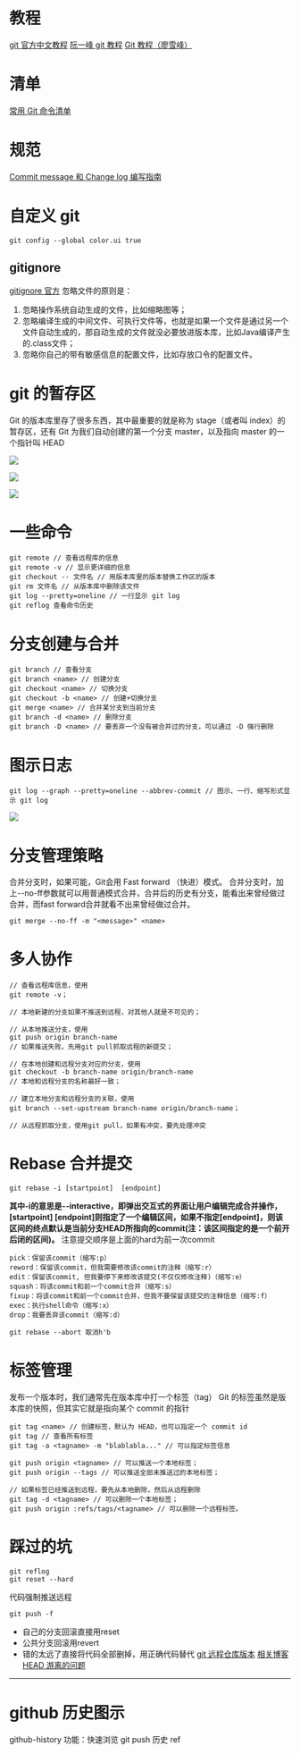 # 教程
[git 官方中文教程](https://git-scm.com/book/zh/v2/)
[阮一峰 git 教程](http://www.ruanyifeng.com/blog/2014/06/git_remote.html)
[Git 教程（廖雪峰）](https://www.liaoxuefeng.com/wiki/0013739516305929606dd18361248578c67b8067c8c017b000/)
# 清单
[常用 Git 命令清单](http://www.ruanyifeng.com/blog/2015/12/git-cheat-sheet.html)
# 规范
[Commit message 和 Change log 编写指南](http://www.ruanyifeng.com/blog/2016/01/commit_message_change_log.html)

# 自定义 git
```
git config --global color.ui true
```
## gitignore
[gitignore 官方](https://github.com/github/gitignore)
忽略文件的原则是：
1. 忽略操作系统自动生成的文件，比如缩略图等；
2. 忽略编译生成的中间文件、可执行文件等，也就是如果一个文件是通过另一个文件自动生成的，那自动生成的文件就没必要放进版本库，比如Java编译产生的.class文件；
3. 忽略你自己的带有敏感信息的配置文件，比如存放口令的配置文件。
# git 的暂存区
Git 的版本库里存了很多东西，其中最重要的就是称为 stage（或者叫 index）的暂存区，还有 Git 为我们自动创建的第一个分支 master，以及指向 master 的一个指针叫 HEAD 

![](https://upload-images.jianshu.io/upload_images/7094266-fc9e10aeb77010a2.png?imageMogr2/auto-orient/strip%7CimageView2/2/w/1240)

![](https://upload-images.jianshu.io/upload_images/7094266-d084de94974c65c0.png?imageMogr2/auto-orient/strip%7CimageView2/2/w/1240)

![](https://upload-images.jianshu.io/upload_images/7094266-2b168ca50ae9881f.png?imageMogr2/auto-orient/strip%7CimageView2/2/w/1240)
# 一些命令
```
git remote // 查看远程库的信息
git remote -v // 显示更详细的信息
git checkout -- 文件名 // 用版本库里的版本替换工作区的版本
git rm 文件名 // 从版本库中删除该文件
git log --pretty=oneline // 一行显示 git log
git reflog 查看命令历史
```
# 分支创建与合并
```
git branch // 查看分支
git branch <name> // 创建分支
git checkout <name> // 切换分支
git checkout -b <name> // 创建+切换分支
git merge <name> // 合并某分支到当前分支
git branch -d <name> // 删除分支
git branch -D <name> // 要丢弃一个没有被合并过的分支，可以通过 -D 强行删除
```
# 图示日志
```
git log --graph --pretty=oneline --abbrev-commit // 图示、一行、缩写形式显示 git log
```
![](https://upload-images.jianshu.io/upload_images/7094266-83523ba0414eb9bf.png?imageMogr2/auto-orient/strip%7CimageView2/2/w/1240)
# 分支管理策略
合并分支时，如果可能，Git会用 Fast forward （快进）模式。
合并分支时，加上--no-ff参数就可以用普通模式合并，合并后的历史有分支，能看出来曾经做过合并，而fast forward合并就看不出来曾经做过合并。
```
git merge --no-ff -m "<message>" <name>
```
# 多人协作
```
// 查看远程库信息，使用 
git remote -v；

// 本地新建的分支如果不推送到远程，对其他人就是不可见的；

// 从本地推送分支，使用
git push origin branch-name
// 如果推送失败，先用git pull抓取远程的新提交；

// 在本地创建和远程分支对应的分支，使用
git checkout -b branch-name origin/branch-name
// 本地和远程分支的名称最好一致；

// 建立本地分支和远程分支的关联，使用
git branch --set-upstream branch-name origin/branch-name；

// 从远程抓取分支，使用git pull，如果有冲突，要先处理冲突
```
# Rebase 合并提交
```
git rebase -i [startpoint]  [endpoint]
```
**其中-i的意思是--interactive，即弹出交互式的界面让用户编辑完成合并操作，[startpoint] [endpoint]则指定了一个编辑区间，如果不指定[endpoint]，则该区间的终点默认是当前分支HEAD所指向的commit(注：该区间指定的是一个前开后闭的区间)。**
注意提交顺序是上面的hard为前一次commit
```
pick：保留该commit（缩写:p）
reword：保留该commit，但我需要修改该commit的注释（缩写:r）
edit：保留该commit, 但我要停下来修改该提交(不仅仅修改注释)（缩写:e）
squash：将该commit和前一个commit合并（缩写:s）
fixup：将该commit和前一个commit合并，但我不要保留该提交的注释信息（缩写:f）
exec：执行shell命令（缩写:x）
drop：我要丢弃该commit（缩写:d）
```
```
git rebase --abort 取消h'b
```
# 标签管理
发布一个版本时，我们通常先在版本库中打一个标签（tag）
Git 的标签虽然是版本库的快照，但其实它就是指向某个 commit 的指针
```
git tag <name> // 创建标签，默认为 HEAD，也可以指定一个 commit id
git tag // 查看所有标签
git tag -a <tagname> -m "blablabla..." // 可以指定标签信息

git push origin <tagname> // 可以推送一个本地标签；
git push origin --tags // 可以推送全部未推送过的本地标签；

// 如果标签已经推送到远程，要先从本地删除，然后从远程删除
git tag -d <tagname> // 可以删除一个本地标签；
git push origin :refs/tags/<tagname> // 可以删除一个远程标签。
```
# 踩过的坑
```
git reflog
git reset --hard 
```
代码强制推送远程
```
git push -f
```
- 自己的分支回滚直接用reset
- 公共分支回滚用revert
- 错的太远了直接将代码全部删掉，用正确代码替代
[git 远程仓库版本](https://blog.csdn.net/fuchaosz/article/details/52170105)
[相关博客](https://juejin.im/entry/5ae9706d51882567327809d0)
[HEAD 游离的问题](https://www.jianshu.com/p/1802aaf896a2)
---
# github 历史图示
github-history 功能：快速浏览 git push 历史
ref
